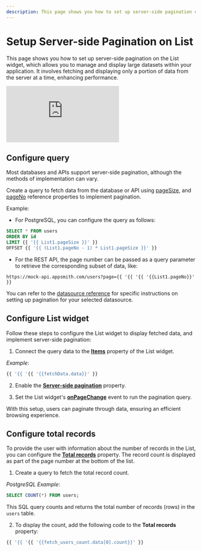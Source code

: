 ```yaml
---
description: This page shows you how to set up server-side pagination on a List widget, which allows you to manage and display large datasets within your application.
---
```

# Setup Server-side Pagination on List


This page shows you how to set up server-side pagination on the List widget, which allows you to manage and display large datasets within your application. It involves fetching and displaying only a portion of data from the server at a time, enhancing performance.


<div style={{ '{{ position: "relative", paddingBottom: "calc(50.520833333333336% + 41px)", height: "0", width: "100%" }}' }}>
  <iframe src="https://demo.arcade.software/V6vWLj9CgB3IgOjZmWlf?embed" frameborder="0" loading="lazy" webkitallowfullscreen mozallowfullscreen allowfullscreen style={{ '{{ position: "absolute", top: "0", left: "0", width: "100%", height: "100%", colorScheme: "light" }}' }} title="Appsmith | Connect Data">
  </iframe>
</div>



## Configure query

Most databases and APIs support server-side pagination, although the methods of implementation can vary.

Create a query to fetch data from the database or API using [pageSize](/reference/widgets/list#pagesize-number), and [pageNo](/reference/widgets/list#pageno-number) reference properties to implement pagination.

 

Example:

* For PostgreSQL, you can configure the query as follows:

```sql
SELECT * FROM users
ORDER BY id
LIMIT {{ '{{ List1.pageSize }}' }}
OFFSET {{ '{{ (List1.pageNo - 1) * List1.pageSize }}' }}
```

* For the REST API, the page number can be passed as a query parameter to retrieve the corresponding subset of data, like:

```api
https://mock-api.appsmith.com/users?page={{ '{{ '{{ '{{List1.pageNo}}' }}
```

You can refer to the [datasource reference](https://appsmith-docs-9z74fyp29-get-appsmith.vercel.app/connect-data/reference) for specific instructions on setting up pagination for your selected datasource.





## Configure List widget

Follow these steps to configure the List widget to display fetched data, and implement server-side pagination:

1. Connect the query data to the [**Items**](/reference/widgets/list#items-string) property of the List widget.

 

*Example*: 

```js
{{ '{{ '{{ '{{fetchData.data}}' }}
```



2. Enable the [**Server-side pagination**](/reference/widgets/list#server-side-pagination) property.


3. Set the List widget's [**onPageChange**](/reference/widgets/list#onpagechange) event to run the pagination query.

With this setup, users can paginate through data, ensuring an efficient browsing experience.

## Configure total records

To provide the user with information about the number of records in the List, you can configure the [**Total records**](/reference/widgets/list#total-records-number) property. The record count is displayed as part of the page number at the bottom of the list.


1. Create a query to fetch the total record count.

 

*PostgreSQL Example*:

```sql
SELECT COUNT(*) FROM users;
```

This SQL query counts and returns the total number of records (rows) in the `users` table.



2. To display the count, add the following code to the **Total records** property:

 

```js
{{ '{{ '{{ '{{fetch_users_count.data[0].count}}' }}
```


